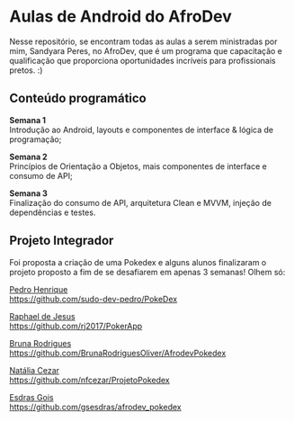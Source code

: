# Aulas de Android do AfroDev

Nesse repositório, se encontram todas as aulas a serem ministradas por mim, Sandyara Peres, no AfroDev, que é um programa que capacitação e qualificação que proporciona oportunidades incríveis para profissionais pretos. :)

## Conteúdo programático

<b>Semana 1</b>  
Introdução ao Android, layouts e componentes de interface & lógica de programação;  
  
<b>Semana 2</b>  
Princípios de Orientação a Objetos, mais componentes de interface e consumo de API;  
  
<b>Semana 3</b>  
Finalização do consumo de API, arquitetura Clean e MVVM, injeção de dependências e testes. 

## Projeto Integrador

Foi proposta a criação de uma Pokedex e alguns alunos finalizaram o projeto proposto a fim de se desafiarem em apenas 3 semanas! Olhem só:

[Pedro Henrique](https://www.linkedin.com/in/phro-lnkdn/)  
https://github.com/sudo-dev-pedro/PokeDex  

[Raphael de Jesus](https://www.linkedin.com/in/raphael-de-jesus-72731a66/)  
https://github.com/rj2017/PokerApp  

[Bruna Rodrigues](https://www.linkedin.com/in/bruna-rodrigues-oliveira-466a93172/)  
https://github.com/BrunaRodriguesOliver/AfrodevPokedex  

[Natália Cezar](https://www.linkedin.com/in/natalia-ferreira-cezar/)  
https://github.com/nfcezar/ProjetoPokedex  

[Esdras Gois](https://www.linkedin.com/in/gsesdras/)  
https://github.com/gsesdras/afrodev_pokedex  
  
